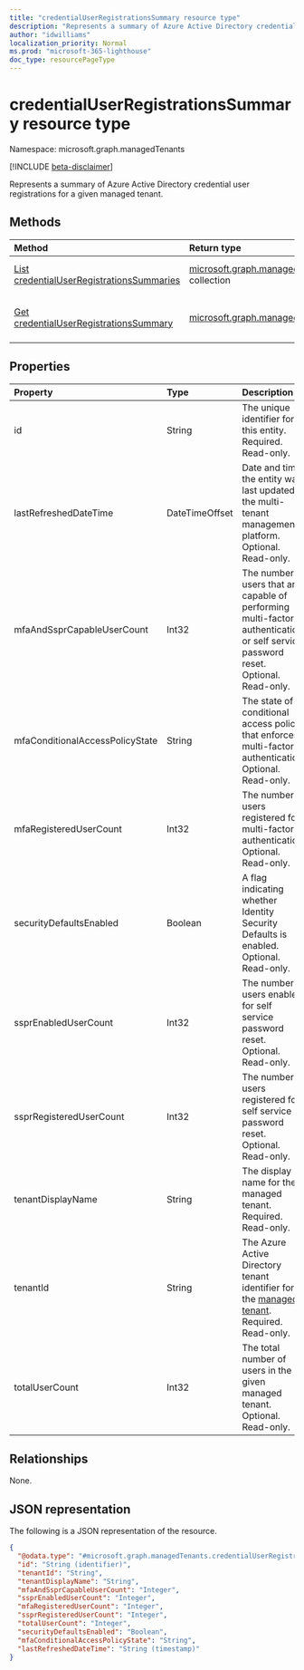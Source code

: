 ```yaml
---
title: "credentialUserRegistrationsSummary resource type"
description: "Represents a summary of Azure Active Directory credential user registrations for a given managed tenant."
author: "idwilliams"
localization_priority: Normal
ms.prod: "microsoft-365-lighthouse"
doc_type: resourcePageType
---
```


# credentialUserRegistrationsSummary resource type

Namespace: microsoft.graph.managedTenants

[!INCLUDE [beta-disclaimer](../../includes/beta-disclaimer.md)]

Represents a summary of Azure Active Directory credential user registrations for a given managed tenant.

## Methods
|Method|Return type|Description|
|:---|:---|:---|
|[List credentialUserRegistrationsSummaries](../api/managedtenants-managedtenant-list-credentialuserregistrationssummaries.md)|[microsoft.graph.managedTenants.credentialUserRegistrationsSummary](../resources/managedtenants-credentialuserregistrationssummary.md) collection|Get a list of the [credentialUserRegistrationsSummary](../resources/managedtenants-credentialuserregistrationssummary.md) objects and their properties.|
|[Get credentialUserRegistrationsSummary](../api/managedtenants-credentialuserregistrationssummary-get.md)|[microsoft.graph.managedTenants.credentialUserRegistrationsSummary](../resources/managedtenants-credentialuserregistrationssummary.md)|Read the properties and relationships of a [credentialUserRegistrationsSummary](../resources/managedtenants-credentialuserregistrationssummary.md) object.|

## Properties
|Property|Type|Description|
|:---|:---|:---|
|id|String|The unique identifier for this entity. Required. Read-only.|
|lastRefreshedDateTime|DateTimeOffset|Date and time the entity was last updated in the multi-tenant management platform. Optional. Read-only.|
|mfaAndSsprCapableUserCount|Int32|The number of users that are capable of performing multi-factor authentication or self service password reset. Optional. Read-only.|
|mfaConditionalAccessPolicyState|String|The state of a conditional access policy that enforces multi-factor authentication. Optional. Read-only.|
|mfaRegisteredUserCount|Int32|The number of users registered for multi-factor authentication. Optional. Read-only.|
|securityDefaultsEnabled|Boolean|A flag indicating whether Identity Security Defaults is enabled. Optional. Read-only.|
|ssprEnabledUserCount|Int32|The number of users enabled for self service password reset. Optional. Read-only.|
|ssprRegisteredUserCount|Int32|The number of users registered for self service password reset. Optional. Read-only.|
|tenantDisplayName|String|The display name for the managed tenant. Required. Read-only.|
|tenantId|String|The Azure Active Directory tenant identifier for the [managed tenant](../resources/managedtenants-tenant.md). Required. Read-only.|
|totalUserCount|Int32|The total number of users in the given managed tenant. Optional. Read-only.|

## Relationships
None.

## JSON representation
The following is a JSON representation of the resource.
<!-- {
  "blockType": "resource",
  "keyProperty": "id",
  "@odata.type": "microsoft.graph.managedTenants.credentialUserRegistrationsSummary",
  "baseType": "microsoft.graph.entity",
  "openType": true
}
-->
``` json
{
  "@odata.type": "#microsoft.graph.managedTenants.credentialUserRegistrationsSummary",
  "id": "String (identifier)",
  "tenantId": "String",
  "tenantDisplayName": "String",
  "mfaAndSsprCapableUserCount": "Integer",
  "ssprEnabledUserCount": "Integer",
  "mfaRegisteredUserCount": "Integer",
  "ssprRegisteredUserCount": "Integer",
  "totalUserCount": "Integer",
  "securityDefaultsEnabled": "Boolean",
  "mfaConditionalAccessPolicyState": "String",
  "lastRefreshedDateTime": "String (timestamp)"
}
```
